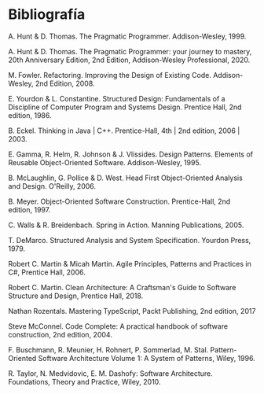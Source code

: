 # Bibliografía

A. Hunt & D. Thomas. <a id="pragmatic">The Pragmatic Programmer.</a> Addison-Wesley, 1999.

A. Hunt & D. Thomas. <a id="pragmatic2">The Pragmatic Programmer: your journey to mastery</a>, 20th Anniversary Edition, 2nd Edition, Addison-Wesley Professional, 2020.

M. Fowler. <a id="refactoring">Refactoring. Improving the Design of Existing Code.</a> Addison-Wesley, 2nd Edition, 2008.

E. Yourdon & L. Constantine. <a id="yourdon">Structured Design: Fundamentals of a Discipline of Computer Program and Systems Design.</a> Prentice Hall, 2nd edition, 1986.

B. Eckel. <a id="eckel">Thinking in Java | C++.</a> Prentice-Hall, 4th | 2nd edition, 2006 | 2003.

E. Gamma, R. Helm, R. Johnson & J. Vlissides. <a id="gamma">Design Patterns. Elements of Reusable Object-Oriented Software.</a> Addison-Wesley, 1995.

B. McLaughlin, G. Pollice & D. West. <a id="headfirst-ooad">Head First Object-Oriented Analysis and Design.</a> O'Reilly, 2006.

B. Meyer. <a id="meyer">Object-Oriented Software Construction.</a> Prentice-Hall, 2nd edition, 1997.

C. Walls & R. Breidenbach. <a id="spring">Spring in Action.</a> Manning Publications, 2005.

T. DeMarco. <a id="demarco">Structured Analysis and System Specification</a>. Yourdon Press, 1979.

Robert C. Martin & Micah Martin. <a id="unclebob">Agile Principles, Patterns and Practices in C#</a>, Prentice Hall, 2006.

Robert C. Martin. <a id="cleanarch">Clean Architecture: A Craftsman's Guide to Software Structure and Design</a>, Prentice Hall, 2018.

Nathan Rozentals. <a id="typescript">Mastering TypeScript</a>, Packt Publishing, 2nd edition, 2017

Steve McConnel. <a id="codecomplete">Code Complete: A practical handbook of software construction</a>, 2nd edition, 2004.

F. Buschmann, R. Meunier, H. Rohnert, P. Sommerlad, M. Stal. <a id="posa">Pattern-Oriented Software Architecture Volume 1: A System of Patterns</a>, Wiley, 1996.

R. Taylor, N. Medvidovic, E. M. Dashofy: <a id="taylor">Software Architecture. Foundations, Theory and Practice</a>, Wiley, 2010.